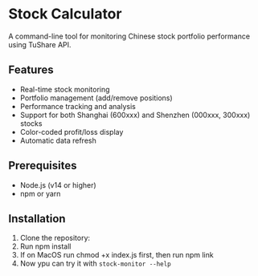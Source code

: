 # Stock Calculator

A command-line tool for monitoring Chinese stock portfolio performance using TuShare API.

## Features

- Real-time stock monitoring
- Portfolio management (add/remove positions)
- Performance tracking and analysis
- Support for both Shanghai (600xxx) and Shenzhen (000xxx, 300xxx) stocks
- Color-coded profit/loss display
- Automatic data refresh

## Prerequisites

- Node.js (v14 or higher)
- npm or yarn

## Installation

1. Clone the repository:
2. Run npm install
3. If on MacOS run chmod +x index.js first, then run npm link
4. Now ypu can try it with `stock-monitor --help `
